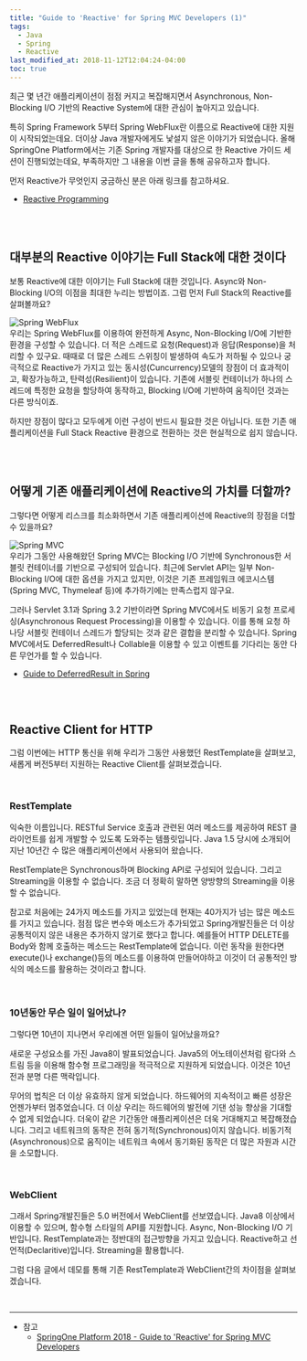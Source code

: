 ```yaml
---
title: "Guide to 'Reactive' for Spring MVC Developers (1)"
tags:
  - Java
  - Spring
  - Reactive
last_modified_at: 2018-11-12T12:04:24-04:00
toc: true
---
```


최근 몇 년간 애플리케이션이 점점 커지고 복잡해지면서 Asynchronous, Non-Blocking I/O 기반의 Reactive System에 대한 관심이 높아지고 있습니다.

특히 Spring Framework 5부터 Spring WebFlux란 이름으로 Reactive에 대한 지원이 시작되었는데요. 더이상 Java 개발자에게도 낯설지 않은 이야기가 되었습니다. 올해 SpringOne Platform에서는 기존 Spring 개발자를 대상으로 한 Reactive 가이드 세션이 진행되었는데요, 부족하지만 그 내용을 이번 글을 통해 공유하고자 합니다.

먼저 Reactive가 무엇인지 궁금하신 분은 아래 링크를 참고하셔요.

- [Reactive Programming](http://wiki.sys4u.co.kr/pages/viewpage.action?pageId=7766819)

<br><br>

대부분의 Reactive 이야기는 Full Stack에 대한 것이다
-

보통 Reactive에 대한 이야기는 Full Stack에 대한 것입니다. Async와 Non-Blocking I/O의 이점을 최대한 누리는 방법이죠. 그럼 먼저 Full Stack의 Reactive를 살펴볼까요?

![Spring WebFlux](https://user-images.githubusercontent.com/4060030/48329064-53c38d00-e68a-11e8-823f-56bce05a06c5.PNG "Spring WebFlux")  
우리는 Spring WebFlux를 이용하여 완전하게 Async, Non-Blocking I/O에 기반한 환경을 구성할 수 있습니다. 더 적은 스레드로 요청(Request)과 응답(Response)을 처리할 수 있구요. 때때로 더 많은 스레드 스위칭이 발생하여 속도가 저하될 수 있으나 궁극적으로 Reactive가 가지고 있는 동시성(Cuncurrency)모델의 장점이 더 효과적이고, 확장가능하고, 탄력성(Resilient)이 있습니다. 기존에 서블릿 컨테이너가 하나의 스레드에 특정한 요청을 할당하여 동작하고, Blocking I/O에 기반하여 움직이던 것과는 다른 방식이죠. 

하지만 장점이 많다고 모두에게 이런 구성이 반드시 필요한 것은 아닙니다. 또한 기존 애플리케이션을 Full Stack Reactive 환경으로 전환하는 것은 현실적으로 쉽지 않습니다.

<br><br>

어떻게 기존 애플리케이션에 Reactive의 가치를 더할까? 
-

그렇다면 어떻게 리스크를 최소화하면서 기존 애플리케이션에 Reactive의 장점을 더할 수 있을까요?

![Spring MVC](https://user-images.githubusercontent.com/4060030/48329150-af8e1600-e68a-11e8-879a-33cdf69edb35.PNG "Spring MVC")  
우리가 그동안 사용해왔던 Spring MVC는 Blocking I/O 기반에 Synchronous한 서블릿 컨테이너를 기반으로 구성되어 있습니다. 최근에 Servlet API는 일부 Non-Blocking I/O에 대한 옵션을 가지고 있지만, 이것은 기존 프레임워크 에코시스템(Spring MVC, Thymeleaf 등)에 추가하기에는 만족스럽지 않구요.

그러나 Servlet 3.1과 Spring 3.2 기반이라면 Spring MVC에서도 비동기 요청 프로세싱(Asynchronous Request Processing)을 이용할 수 있습니다. 이를 통해 요청 하나당 서블릿 컨테이너 스레드가 할당되는 것과 같은 결합을 분리할 수 있습니다. Spring MVC에서도 DeferredResult나 Collable을 이용할 수 있고 이벤트를 기다리는 동안 다른 무언가를 할 수 있습니다.

- [Guide to DeferredResult in Spring](https://www.baeldung.com/spring-deferred-result)

<br><br>

Reactive Client for HTTP
-
그럼 이번에는 HTTP 통신을 위해 우리가 그동안 사용했던 RestTemplate을 살펴보고, 새롭게 버전5부터 지원하는 Reactive Client를 살펴보겠습니다.

<br>

### RestTemplate  
익숙한 이름입니다. RESTful Service 호출과 관련된 여러 메소드를 제공하여 REST 클라이언트를 쉽게 개발할 수 있도록 도와주는 템플릿입니다. Java 1.5 당시에 소개되어 지난 10년간 수 많은 애플리케이션에서 사용되어 왔습니다.

RestTemplate은 Synchronous하며 Blocking API로 구성되어 있습니다. 그리고 Streaming을 이용할 수 없습니다. 조금 더 정확히 말하면 양방향의 Streaming을 이용할 수 없습니다.

참고로 처음에는 24가지 메소드를 가지고 있었는데 현재는 40가지가 넘는 많은 메소드를 가지고 있습니다. 점점 많은 변수와 메소드가 추가되었고 Spring개발진들은 더 이상 공통적이지 않은 내용은 추가하지 않기로 했다고 합니다. 예를들어 HTTP DELETE를 Body와 함께 호출하는 메소드는 RestTemplate에 없습니다. 이런 동작을 원한다면 execute()나 exchange()등의 메소드를 이용하여 만들어야하고 이것이 더 공통적인 방식의 메소드를 활용하는 것이라고 합니다.

<br>

### 10년동안 무슨 일이 일어났나?  

그렇다면 10년이 지나면서 우리에겐 어떤 일들이 일어났을까요?

새로운 구성요소를 가진 Java8이 발표되었습니다. Java5의 어노테이션처럼 람다와 스트림 등을 이용해 함수형 프로그래밍을 적극적으로 지원하게 되었습니다. 이것은 10년전과 분명 다른 맥락입니다.

무어의 법칙은 더 이상 유효하지 않게 되었습니다. 하드웨어의 지속적이고 빠른 성장은 언젠가부터 멈추었습니다. 더 이상 우리는 하드웨어의 발전에 기댄 성능 향상을 기대할 수 없게 되었습니다. 더욱이 같은 기간동안 애플리케이션은 더욱 거대해지고 복잡해졌습니다. 그리고 네트워크의 동작은 전혀 동기적(Synchronous)이지 않습니다. 비동기적(Asynchronous)으로 움직이는 네트워크 속에서 동기화된 동작은 더 많은 자원과 시간을 소모합니다.

<br>

### WebClient  
그래서 Spring개발진들은 5.0 버전에서 WebClient를 선보였습니다. Java8 이상에서 이용할 수 있으며, 함수형 스타일의 API를 지원합니다. Async, Non-Blocking I/O 기반입니다. RestTemplate과는 정반대의 접근방향을 가지고 있습니다. Reactive하고 선언적(Declaritive)입니다. Streaming을 활용합니다.

그럼 다음 글에서 데모를 통해 기존 RestTemplate과 WebClient간의 차이점을 살펴보겠습니다.

<br>

- - -
* 참고
    - [SpringOne Platform 2018 - Guide to 'Reactive' for Spring MVC Developers](https://content.pivotal.io/springone-platform-2018/guide-to-reactive-for-spring-mvc-developers)